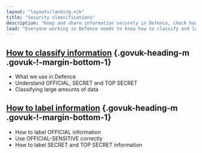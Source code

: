 ```yaml
---
layout: "layouts/landing.njk"
title: "Security classifications"
description: "Keep and share information securely in Defence, check how to use security classifications and label information."
lead: "Everyone working in Defence needs to know how to classify and label information. Check that you are doing it correctly."
---
```


## [How to classify information](/security-classifications/how-to-classify-information/) {.govuk-heading-m .govuk-!-margin-bottom-1}

- What we use in Defence
- Understand OFFICIAL, SECRET and TOP SECRET
- Classifying large amounts of data

## [How to label information](/security-classifications/how-to-label-information/) {.govuk-heading-m .govuk-!-margin-bottom-1}

- How to label OFFICIAL information
- Use OFFICIAL-SENSITIVE correctly
- How to label SECRET and TOP SECRET information
